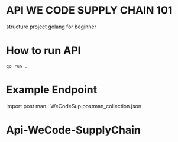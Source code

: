 # API WE CODE SUPPLY CHAIN 101
structure project golang for beginner

# How to run API
``
go run .
``

# Example Endpoint 
import post man : WeCodeSup.postman_collection.json


 
# Api-WeCode-SupplyChain